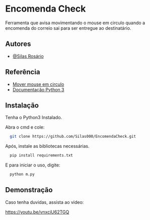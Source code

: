 
# Encomenda Check

Ferramenta que avisa movimentando o mouse em circulo quando a encomenda do correio sai  para ser entregue ao destinatário. 



## Autores

- [@Silas Rosário](https://www.github.com/Silas000)




## Referência

 - [Mover mouse em circulo](https://discuss.python.org/t/moving-the-mouse-in-a-circle/20493)
 - [Documentação Python 3](https://docs.python.org/3/)


## Instalação
Tenha o Python3 Instalado.

Abra o cmd e cole:

```bash
  git clone https://github.com/Silas000/EncomendaCheck.git
```
Após, instale as bibliotecas necessárias. 
```bash
  pip install requirements.txt
```
E para iniciar o uso, digite:
```bash
  python m.py
```
    
## Demonstração

Caso tenha duvidas, assista ao video:

https://youtu.be/vnxciU62TGQ
